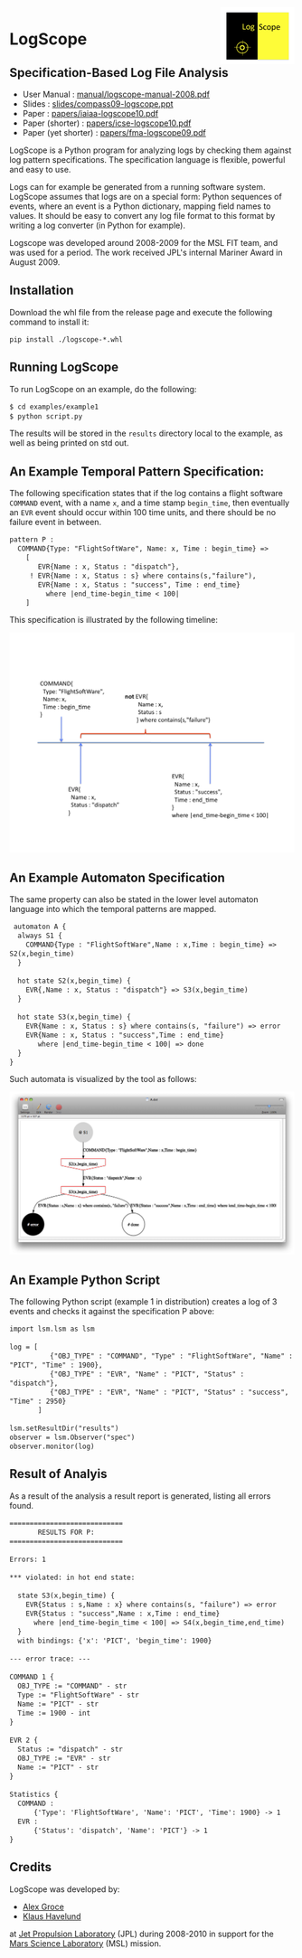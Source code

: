 
<img src="figures/logscope-logo.png" height=100 width=130 align=right>

# LogScope 

## Specification-Based Log File Analysis

- User Manual : [manual/logscope-manual-2008.pdf](manual/logscope-manual-2008.pdf)
- Slides : [slides/compass09-logscope.ppt](slides/compass09-logscope.ppt)
- Paper : [papers/iaiaa-logscope10.pdf](papers/iaiaa-logscope10.pdf)
- Paper (shorter) : [papers/icse-logscope10.pdf](papers/icse-logscope10.pdf)
- Paper (yet shorter) : [papers/fma-logscope09.pdf](papers/fma-logscope09.pdf)

LogScope is a Python program for analyzing logs by checking them against log pattern specifications. The specification language is flexible, powerful and easy to use.

Logs can for example be generated from a running software system. LogScope assumes that logs are on a special form: Python sequences of events, where an event is a Python dictionary, mapping field names to values. It should be easy to convert any log file format to this format by writing a log converter (in Python for example).

Logscope was developed around 2008-2009 for the MSL FIT team,
and was used for a period. The work received JPL's internal Mariner Award in August 2009.

## Installation

Download the whl file from the release page and execute the following command to install it:

```shell
pip install ./logscope-*.whl
```

## Running LogScope

To run LogScope on an example, do the following:

```bash
$ cd examples/example1
$ python script.py
```

The results will be stored in the `results` directory local to the example, as well as being printed on std out.

## An Example Temporal Pattern Specification:</b>

The following specification states that if the log contains a flight software `COMMAND` event, with a name `x`, and a time stamp `begin_time`, then eventually an `EVR` event should occur within 100 time units, and there should be no failure event in between.

```
pattern P :
  COMMAND{Type: "FlightSoftWare", Name: x, Time : begin_time} => 
    [
       EVR{Name : x, Status : "dispatch"}, 
     ! EVR{Name : x, Status : s} where contains(s,"failure"), 
       EVR{Name : x, Status : "success", Time : end_time} 
         where |end_time-begin_time < 100| 
    ]
```

This specification is illustrated by the following timeline:

![Time line](figures/logscope-timeline.png)

## An Example Automaton Specification

The same property can also be stated in the lower level automaton language into which the temporal patterns are mapped. 

```
 automaton A {
  always S1 {
    COMMAND{Type : "FlightSoftWare",Name : x,Time : begin_time} => S2(x,begin_time)
  }

  hot state S2(x,begin_time) {
    EVR{,Name : x, Status : "dispatch"} => S3(x,begin_time)
  }

  hot state S3(x,begin_time) {
    EVR{Name : x, Status : s} where contains(s, "failure") => error
    EVR{Name : x, Status : "success",Time : end_time} 
       where |end_time-begin_time < 100| => done
  }
}
```
Such automata is visualized by the tool as follows:

![Automaton](figures/logscope-graphviz.png)

## An Example Python Script

The following Python script (example 1 in distribution) creates a log of 3 events and checks it against the specification P above:

```
import lsm.lsm as lsm

log = [
          {"OBJ_TYPE" : "COMMAND", "Type" : "FlightSoftWare", "Name" : "PICT", "Time" : 1900},
          {"OBJ_TYPE" : "EVR", "Name" : "PICT", "Status" : "dispatch"},
          {"OBJ_TYPE" : "EVR", "Name" : "PICT", "Status" : "success", "Time" : 2950}        
       ]
           
lsm.setResultDir("results")   
observer = lsm.Observer("spec")
observer.monitor(log)
```

## Result of Analyis

As a result of the analysis a result report is generated, listing all errors found.

```
============================
       RESULTS FOR P:
============================

Errors: 1

*** violated: in hot end state:

  state S3(x,begin_time) {
    EVR{Status : s,Name : x} where contains(s, "failure") => error
    EVR{Status : "success",Name : x,Time : end_time} 
      where |end_time-begin_time < 100| => S4(x,begin_time,end_time)
  }
  with bindings: {'x': 'PICT', 'begin_time': 1900}

--- error trace: ---

COMMAND 1 {
  OBJ_TYPE := "COMMAND" - str
  Type := "FlightSoftWare" - str
  Name := "PICT" - str
  Time := 1900 - int
}

EVR 2 {
  Status := "dispatch" - str
  OBJ_TYPE := "EVR" - str
  Name := "PICT" - str
}

Statistics {
  COMMAND :
      {'Type': 'FlightSoftWare', 'Name': 'PICT', 'Time': 1900} -> 1
  EVR :
      {'Status': 'dispatch', 'Name': 'PICT'} -> 1
}
```

## Credits

LogScope was developed by:

- [Alex Groce](https://agroce.github.io)
- [Klaus Havelund](http://havelund.com)

at [Jet Propulsion Laboratory](https://www.jpl.nasa.gov/) (JPL) during 2008-2010 in support for the 
[Mars Science Laboratory](https://www.jpl.nasa.gov/missions/mars-science-laboratory-curiosity-rover-msl/) 
(MSL) mission.


